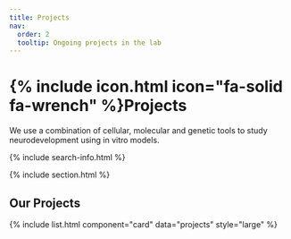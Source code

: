 ```yaml
---
title: Projects
nav:
  order: 2
  tooltip: Ongoing projects in the lab
---
```


# {% include icon.html icon="fa-solid fa-wrench" %}Projects

We use a combination of cellular, molecular and genetic tools to study neurodevelopment using in vitro models. 

{% include search-info.html %}

{% include section.html %}

## Our Projects

{% include list.html component="card" data="projects" style="large" %}
